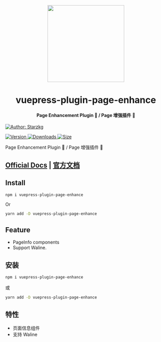 <!-- markdownlint-disable -->
<p align="center">
  <img width="240" src="https://shentuzhigang.cn/vuepress-theme-star/images/hero.png" style="text-align: center;"/>
</p>
<h1 align="center">vuepress-plugin-page-enhance</h1>
<h4 align="center">Page Enhancement Plugin 💬 / Page 增强插件 💬</h4>

[![Author: Starzkg](https://img.shields.io/badge/Author-Starzkg-blue.svg?style=for-the-badge)](https://shentuzhigang.cn)

<!-- markdownlint-restore -->

[![Version](https://img.shields.io/npm/v/@starzkg/vuepress-plugin-page-enhance.svg?style=flat-square&logo=npm) ![Downloads](https://img.shields.io/npm/dm/@starzkg/vuepress-plugin-page-enhance.svg?style=flat-square&logo=npm) ![Size](https://img.shields.io/bundlephobia/min/@starzkg/vuepress-plugin-page-enhance?style=flat-square&logo=npm)](https://www.npmjs.com/package/@starzkg/vuepress-plugin-page-enhance)

Page Enhancement Plugin 💬 / Page 增强插件 💬

## [Official Docs](https://vuepress-theme-star.github.io/page-enhance/) | [官方文档](https://vuepress-theme-star.github.io/page-enhance/zh/)

## Install

```bash
npm i vuepress-plugin-page-enhance
```

Or

```bash
yarn add -D vuepress-plugin-page-enhance
```

## Feature

- PageInfo components
- Support Waline.

## 安装

```bash
npm i vuepress-plugin-page-enhance
```

或

```bash
yarn add -D vuepress-plugin-page-enhance
```

## 特性

- 页面信息组件
- 支持 Waline

